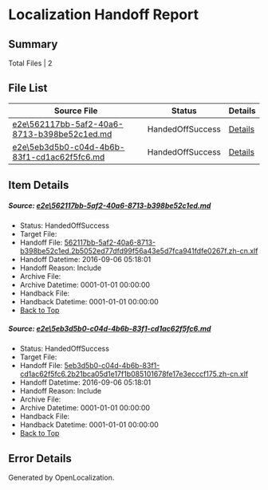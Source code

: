 # <a name='report-top'></a> Localization Handoff Report

## Summary
 Total Files | 2

## File List
 Source File | Status | Details 
 ----------- | ------ | ------- 
 [e2e\562117bb-5af2-40a6-8713-b398be52c1ed.md](https://github.com/OpenLocalizationTestOrg/ol-test0/blob/8e33cb351585ead2ebb1cd6a3396bac73f18e5e8/e2e/562117bb-5af2-40a6-8713-b398be52c1ed.md) | HandedOffSuccess | [Details](#e2a65d564358ea7e2e5e11c8502db87e7f4de4c71)
 [e2e\5eb3d5b0-c04d-4b6b-83f1-cd1ac62f5fc6.md](https://github.com/OpenLocalizationTestOrg/ol-test0/blob/8e33cb351585ead2ebb1cd6a3396bac73f18e5e8/e2e/5eb3d5b0-c04d-4b6b-83f1-cd1ac62f5fc6.md) | HandedOffSuccess | [Details](#0c2eccc3d9c039693cc426091fe69e69db9857132)

## Item Details
##### <a name='e2a65d564358ea7e2e5e11c8502db87e7f4de4c71'></a> Source: [e2e\562117bb-5af2-40a6-8713-b398be52c1ed.md](https://github.com/OpenLocalizationTestOrg/ol-test0/blob/8e33cb351585ead2ebb1cd6a3396bac73f18e5e8/e2e/562117bb-5af2-40a6-8713-b398be52c1ed.md)
* Status: HandedOffSuccess
* Target File: 
* Handoff File: [562117bb-5af2-40a6-8713-b398be52c1ed.2b5052ed77dfd99f56a43e5d7fca941fdfe0267f.zh-cn.xlf](https://github.com/OpenLocalizationTestOrg/ol-test0-handoff/blob/e904accc97d4949b927223c9de2d8d3716f5c1b4/ol-handoff/OpenLocalizationTestOrg/ol-test0-zhcn/ci/ht/562117bb-5af2-40a6-8713-b398be52c1ed.2b5052ed77dfd99f56a43e5d7fca941fdfe0267f.zh-cn.xlf)
* Handoff Datetime: 2016-09-06 05:18:01
* Handoff Reason: Include
* Archive File: 
* Archive Datetime: 0001-01-01 00:00:00
* Handback File: 
* Handback Datetime: 0001-01-01 00:00:00
* [Back to Top](#report-top)

##### <a name='0c2eccc3d9c039693cc426091fe69e69db9857132'></a> Source: [e2e\5eb3d5b0-c04d-4b6b-83f1-cd1ac62f5fc6.md](https://github.com/OpenLocalizationTestOrg/ol-test0/blob/8e33cb351585ead2ebb1cd6a3396bac73f18e5e8/e2e/5eb3d5b0-c04d-4b6b-83f1-cd1ac62f5fc6.md)
* Status: HandedOffSuccess
* Target File: 
* Handoff File: [5eb3d5b0-c04d-4b6b-83f1-cd1ac62f5fc6.2b21bca05d1e17f1b085101678fe17e3ecccf175.zh-cn.xlf](https://github.com/OpenLocalizationTestOrg/ol-test0-handoff/blob/e904accc97d4949b927223c9de2d8d3716f5c1b4/ol-handoff/OpenLocalizationTestOrg/ol-test0-zhcn/ci/ht/5eb3d5b0-c04d-4b6b-83f1-cd1ac62f5fc6.2b21bca05d1e17f1b085101678fe17e3ecccf175.zh-cn.xlf)
* Handoff Datetime: 2016-09-06 05:18:01
* Handoff Reason: Include
* Archive File: 
* Archive Datetime: 0001-01-01 00:00:00
* Handback File: 
* Handback Datetime: 0001-01-01 00:00:00
* [Back to Top](#report-top)


## Error Details

Generated by OpenLocalization.
